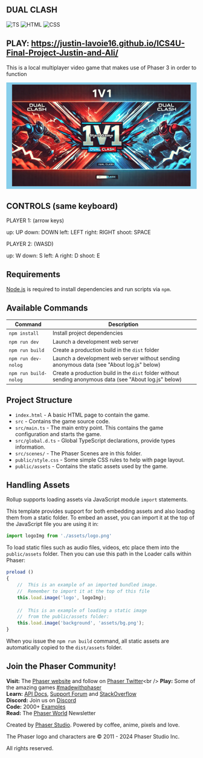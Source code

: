 ## DUAL CLASH
![TS](https://img.shields.io/badge/TypeScript-007ACC?style=for-the-badge&logo=typescript&logoColor=white) 
![HTML](https://img.shields.io/badge/html-%23E34F26.svg?style=for-the-badge&logo=html&logoColor=white)
![CSS](https://img.shields.io/badge/css-%231572B6.svg?style=for-the-badge&logo=css&logoColor=white)




## PLAY: https://justin-lavoie16.github.io/ICS4U-Final-Project-Justin-and-Ali/

This is a local multiplayer video game that makes use of Phaser 3 in order to function

![screenshot](screenshot.png)

## CONTROLS (same keyboard)

PLAYER 1:
(arrow keys)

up: UP
down: DOWN
left: LEFT
right: RIGHT
shoot: SPACE

PLAYER 2:
(WASD)

up: W
down: S
left: A
right: D
shoot: E

## Requirements

[Node.js](https://nodejs.org) is required to install dependencies and run scripts via `npm`.

## Available Commands

| Command | Description |
|---------|-------------|
| `npm install` | Install project dependencies |
| `npm run dev` | Launch a development web server |
| `npm run build` | Create a production build in the `dist` folder |
| `npm run dev-nolog` | Launch a development web server without sending anonymous data (see "About log.js" below) |
| `npm run build-nolog` | Create a production build in the `dist` folder without sending anonymous data (see "About log.js" below) |

## Project Structure

- `index.html` - A basic HTML page to contain the game.
- `src` - Contains the game source code.
- `src/main.ts` - The main entry point. This contains the game configuration and starts the game.
- `src/global.d.ts` - Global TypeScript declarations, provide types information.
- `src/scenes/` - The Phaser Scenes are in this folder.
- `public/style.css` - Some simple CSS rules to help with page layout.
- `public/assets` - Contains the static assets used by the game.

## Handling Assets

Rollup supports loading assets via JavaScript module `import` statements.

This template provides support for both embedding assets and also loading them from a static folder. To embed an asset, you can import it at the top of the JavaScript file you are using it in:

```js
import logoImg from './assets/logo.png'
```

To load static files such as audio files, videos, etc place them into the `public/assets` folder. Then you can use this path in the Loader calls within Phaser:

```ts
preload ()
{
    //  This is an example of an imported bundled image.
    //  Remember to import it at the top of this file
    this.load.image('logo', logoImg);

    //  This is an example of loading a static image
    //  from the public/assets folder:
    this.load.image('background', 'assets/bg.png');
}
```

When you issue the `npm run build` command, all static assets are automatically copied to the `dist/assets` folder.

## Join the Phaser Community!

**Visit:** The [Phaser website](https://phaser.io) and follow on [Phaser Twitter](https://twitter.com/phaser_)<br />
**Play:** Some of the amazing games [#madewithphaser](https://twitter.com/search?q=%23madewithphaser&src=typed_query&f=live)<br />
**Learn:** [API Docs](https://newdocs.phaser.io), [Support Forum](https://phaser.discourse.group/) and [StackOverflow](https://stackoverflow.com/questions/tagged/phaser-framework)<br />
**Discord:** Join us on [Discord](https://discord.gg/phaser)<br />
**Code:** 2000+ [Examples](https://labs.phaser.io)<br />
**Read:** The [Phaser World](https://phaser.io/community/newsletter) Newsletter<br />

Created by [Phaser Studio](mailto:support@phaser.io). Powered by coffee, anime, pixels and love.

The Phaser logo and characters are &copy; 2011 - 2024 Phaser Studio Inc.

All rights reserved.
